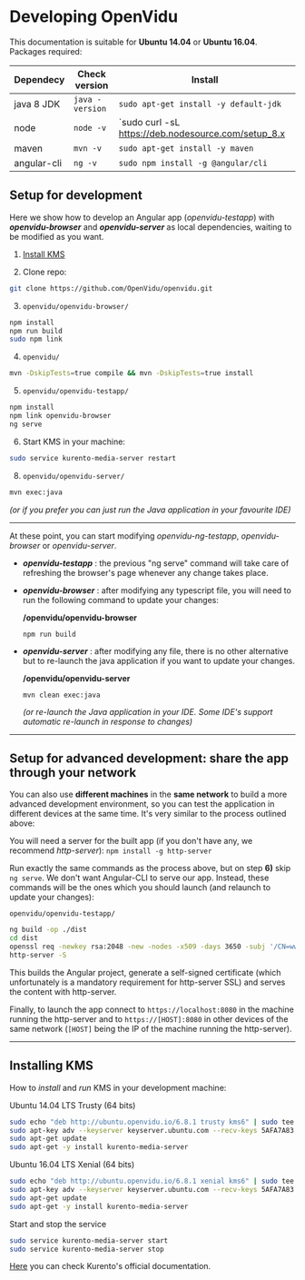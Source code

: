 
Developing OpenVidu
===================

This documentation is suitable for **Ubuntu 14.04** or **Ubuntu 16.04**. Packages required:

| Dependecy     | Check version   | Install                               |
| ------------- | --------------- |-------------------------------------- |
| java 8 JDK    | `java -version` | `sudo apt-get install -y default-jdk` |
| node          | `node -v`       | `sudo curl -sL https://deb.nodesource.com/setup_8.x | sudo bash -`<br>`sudo apt-get install -y nodejs` |
| maven         | `mvn -v`        | `sudo apt-get install -y maven`       |
| angular-cli   | `ng -v`         | `sudo npm install -g @angular/cli`    |


Setup for development
------------------

Here we show how to develop an Angular app (_openvidu-testapp_) with ***openvidu-browser*** and ***openvidu-server*** as local dependencies, waiting to be modified as you want.

1) [Install KMS](#installing-kms)

2) Clone repo:

```bash
git clone https://github.com/OpenVidu/openvidu.git
```

3) `openvidu/openvidu-browser/`

```bash
npm install
npm run build
sudo npm link
```

4) `openvidu/`

```bash
mvn -DskipTests=true compile && mvn -DskipTests=true install
```

5) `openvidu/openvidu-testapp/`

```bash
npm install
npm link openvidu-browser
ng serve
```

6) Start KMS in your machine:

```bash
sudo service kurento-media-server restart
```

8) `openvidu/openvidu-server/`

```bash
mvn exec:java
```

*(or if you prefer you can just run the Java application in your favourite IDE)*


----------


At these point, you can start modifying *openvidu-ng-testapp*, *openvidu-browser* or *openvidu-server*.

 - **_openvidu-testapp_** :  the previous "ng serve" command will take care of refreshing the browser's page whenever any change takes place.

 - **_openvidu-browser_** : after modifying any typescript file, you will need to run the following command to update your changes:
 
    **/openvidu/openvidu-browser** 

    ``` 
    npm run build
    ```

 - **_openvidu-server_** : after modifying any file, there is no other alternative but to re-launch the java application if you want to update your changes.

    **/openvidu/openvidu-server**

    ``` 
    mvn clean exec:java
    ```

    *(or re-launch the Java application in your IDE. Some IDE's support automatic re-launch in response to changes)*

---

Setup for advanced development: share the app through your network
------------------
You can also use **different machines** in the **same network** to build a more advanced development environment, so you can test the application in different devices at the same time. It's very similar to the process outlined above:

You will need a server for the built app (if you don't have any, we recommend *http-server*):
```npm install -g http-server```

Run exactly the same commands as the process above, but on step **6)** skip `ng serve`. We don't want Angular-CLI to serve our app. Instead, these commands will be the ones which you should launch (and relaunch to update your changes):

`openvidu/openvidu-testapp/`

```bash
ng build -op ./dist
cd dist
openssl req -newkey rsa:2048 -new -nodes -x509 -days 3650 -subj '/CN=www.mydom.com/O=My Company LTD./C=US' -keyout key.pem -out cert.pem
http-server -S
```

This builds the Angular project, generate a self-signed certificate (which unfortunately is a mandatory requirement for http-server SSL) and serves the content with http-server.

Finally, to launch the app connect to `https://localhost:8080` in the machine running the http-server and to `https://[HOST]:8080` in other devices of the same network (`[HOST]` being the IP of the machine running the http-server).

---

Installing KMS
------------------

How to *install* and *run* KMS in your development machine:

Ubuntu 14.04 LTS Trusty (64 bits)

```bash
sudo echo "deb http://ubuntu.openvidu.io/6.8.1 trusty kms6" | sudo tee /etc/apt/sources.list.d/kurento.list
sudo apt-key adv --keyserver keyserver.ubuntu.com --recv-keys 5AFA7A83
sudo apt-get update
sudo apt-get -y install kurento-media-server
```

Ubuntu 16.04 LTS Xenial (64 bits)

```bash
sudo echo "deb http://ubuntu.openvidu.io/6.8.1 xenial kms6" | sudo tee /etc/apt/sources.list.d/kurento.list
sudo apt-key adv --keyserver keyserver.ubuntu.com --recv-keys 5AFA7A83
sudo apt-get update
sudo apt-get -y install kurento-media-server
```

Start and stop the service

```bash
sudo service kurento-media-server start
sudo service kurento-media-server stop
```

[Here](http://doc-kurento.readthedocs.io/en/stable/user/installation.html) you can check Kurento's official documentation.
